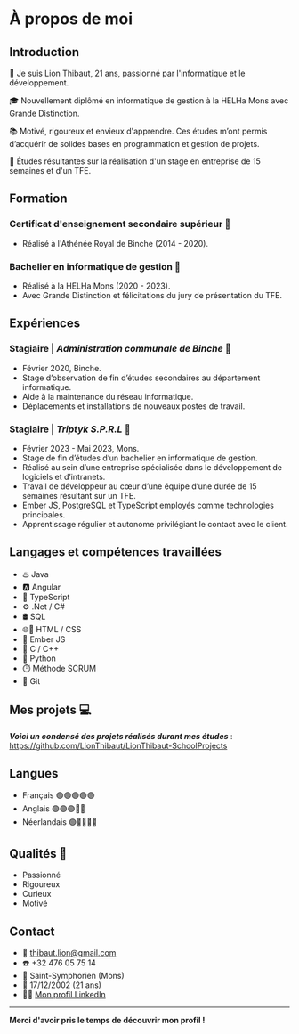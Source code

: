 # À propos de moi

## Introduction
👋 Je suis Lion Thibaut, 21 ans, passionné par l'informatique et le développement.

🎓 Nouvellement diplômé en informatique de gestion à la HELHa Mons avec Grande Distinction.

📚 Motivé, rigoureux et envieux d'apprendre. Ces études m’ont permis d’acquérir de solides bases en programmation et gestion de projets.

🎯 Études résultantes sur la réalisation d'un stage en entreprise de 15 semaines et d'un TFE.

## Formation
### Certificat d'enseignement secondaire supérieur 🎒
- Réalisé à l'Athénée Royal de Binche (2014 - 2020).

### Bachelier en informatique de gestion 🏫
- Réalisé à la HELHa Mons (2020 - 2023).
- Avec Grande Distinction et félicitations du jury de présentation du TFE.

## Expériences
### Stagiaire | *Administration communale de Binche* 💼
- Février 2020, Binche.
- Stage d’observation de fin d’études secondaires au département informatique.
- Aide à la maintenance du réseau informatique. 
- Déplacements et installations de nouveaux postes de travail.

### Stagiaire | *Triptyk S.P.R.L* 🏢
- Février 2023 - Mai 2023, Mons.
- Stage de fin d’études d’un bachelier en informatique de gestion.
- Réalisé au sein d’une entreprise spécialisée dans le développement de logiciels et d’intranets.
- Travail de développeur au cœur d’une équipe d’une durée de 15 semaines résultant sur un TFE.
- Ember JS, PostgreSQL et TypeScript employés comme technologies principales.
- Apprentissage régulier et autonome privilégiant le contact avec le client.

## Langages et compétences travaillées
- ♨️ Java
- 🅰️ Angular
- 📘 TypeScript
- ⚙️ .Net / C#
- 🛢️ SQL
- 🌐🎨 HTML / CSS
- 🐹 Ember JS
- 🔵 C / C++
- 🐍 Python
- ⏱️ Méthode SCRUM
- 🔀 Git

## Mes projets 💻
***Voici un condensé des projets réalisés durant mes études*** : https://github.com/LionThibaut/LionThibaut-SchoolProjects

## Langues
- Français 🟢🟢🟢🟢🟢
- Anglais 🟢🟢🟢🔴🔴
- Néerlandais 🟢🔴🔴🔴🔴

## Qualités 🌟
- Passionné
- Rigoureux
- Curieux
- Motivé

## Contact
- 📧 thibaut.lion@gmail.com
- ☎️ +32 476 05 75 14
- 📍 Saint-Symphorien (Mons)
- 📅 17/12/2002 (21 ans)
- 👨‍💼 [Mon profil LinkedIn](https://www.linkedin.com/in/thibaut-lion-9535332aa/)

---

**Merci d'avoir pris le temps de découvrir mon profil !**
